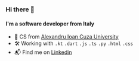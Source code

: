 ### Hi there 👋


#### I'm a software developer from Italy

- 🏫 CS from [Alexandru Ioan Cuza University](https://www.uaic.ro/en/)
- 🛠 Working with `.kt` `.dart` `.js` `.ts` `.py` `.html` `.css`
- 📬 Find me on [Linkedin](https://www.linkedin.com/in/bernardpirlea/)
